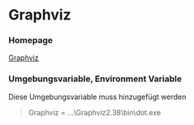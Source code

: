 # Graphviz

### Homepage

[Graphviz][Graphviz]  

### Umgebungsvariable, Environment Variable

Diese Umgebungsvariable muss hinzugefügt werden
>Graphviz = ...\Graphviz2.38\bin\dot.exe


[Graphviz]: https://graphviz.org/



